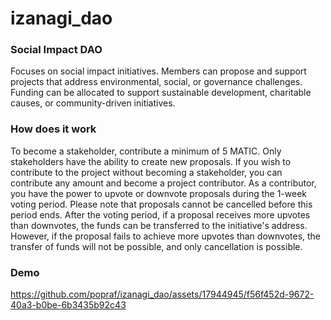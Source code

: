 # izanagi_dao
### Social Impact DAO
Focuses on social impact initiatives. Members can propose and support projects that address environmental, social, or governance challenges. Funding can be allocated to support sustainable development, charitable causes, or community-driven initiatives.

### How does it work
To become a stakeholder, contribute a minimum of 5 MATIC. Only stakeholders have the ability to create new proposals. If you wish to contribute to the project without becoming a stakeholder, you can contribute any amount and become a project contributor. As a contributor, you have the power to upvote or downvote proposals during the 1-week voting period. Please note that proposals cannot be cancelled before this period ends. After the voting period, if a proposal receives more upvotes than downvotes, the funds can be transferred to the initiative's address. However, if the proposal fails to achieve more upvotes than downvotes, the transfer of funds will not be possible, and only cancellation is possible.

### Demo
https://github.com/popraf/izanagi_dao/assets/17944945/f56f452d-9672-40a3-b0be-6b3435b92c43
